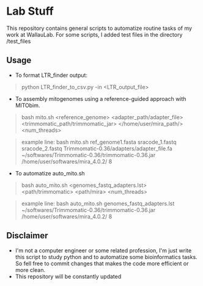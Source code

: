 # Lab Stuff

This repository contains general scripts to automatize routine tasks of my work at WallauLab. For some scripts, I added test files in the directory /test_files

## Usage
- To format LTR_finder output:
> python LTR_finder_to_csv.py -in <LTR_output_file>

- To assembly mitogenomes using a reference-guided approach with MITObim.
> bash mito.sh <reference_genome> <fastq1> <fastq2> <adapter_path/adapter_file> <trimmomatic_path/trimmomatic_jar> </home/user/mira_path/> <num_threads>

> example line: bash mito.sh ref_genome1.fasta sracode_1.fastq sracode_2.fastq Trimmomatic-0.36/adapters/adapter_file.fa ~/softwares/Trimmomatic-0.36/trimmomatic-0.36.jar /home/user/softwares/mira_4.0.2/ 8

- To automatize auto_mito.sh
> bash auto_mito.sh <genomes_fastq_adapters.lst> <path/trimmomatic> <path/mira> <num_threads>

> example line: bash auto_mito.sh genomes_fastq_adapters.lst ~/softwares/Trimmomatic-0.36/trimmomatic-0.36.jar /home/user/softwares/mira_4.0.2/ 8
## Disclaimer
- I'm not a computer engineer or some related profession, I'm just write this script to study python and to automatize some bioinformatics tasks. So fell free to commit changes that makes the code more efficient or more clean.
- This repository will be constantly updated